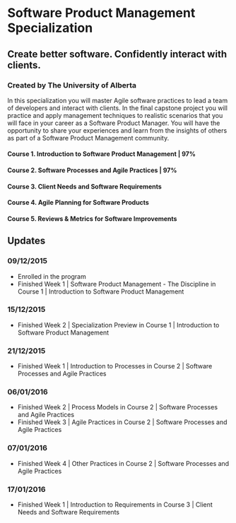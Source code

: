 # Software Product Management Specialization
## Create better software. Confidently interact with clients.
### Created by The University of Alberta

In this specialization you will master Agile software practices to lead a team of developers and interact with clients. In the final capstone project you will practice and apply management techniques to realistic scenarios that you will face in your career as a Software Product Manager. You will have the opportunity to share your experiences and learn from the insights of others as part of a Software Product Management community.

#### Course 1. Introduction to Software Product Management | 97%
#### Course 2. Software Processes and Agile Practices | 97%
#### Course 3. Client Needs and Software Requirements
#### Course 4. Agile Planning for Software Products
#### Course 5. Reviews & Metrics for Software Improvements

## Updates
### 09/12/2015
- Enrolled in the program
- Finished Week 1 | Software Product Management - The Discipline in Course 1 | Introduction to Software Product Management

### 15/12/2015
- Finished Week 2 | Specialization Preview in Course 1 | Introduction to Software Product Management

### 21/12/2015
- Finished Week 1 | Introduction to Processes in Course 2 | Software Processes and Agile Practices

### 06/01/2016
- Finished Week 2 | Process Models in Course 2 | Software Processes and Agile Practices
- Finished Week 3 | Agile Practices in Course 2 | Software Processes and Agile Practices

### 07/01/2016
- Finished Week 4 | Other Practices in Course 2 | Software Processes and Agile Practices

### 17/01/2016
- Finished Week 1 | Introduction to Requirements in Course 3 | Client Needs and Software Requirements